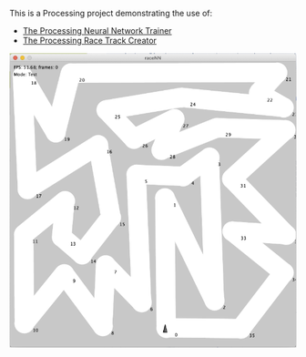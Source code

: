 This is a Processing project demonstrating the use of:

* [The Processing Neural Network Trainer](https://github.com/iiliev/processing_neural_net_trainer)
* [The Processing Race Track Creator](https://github.com/iiliev/processing_race_track_creator)

![](images/img1.png)